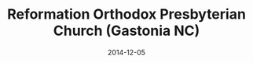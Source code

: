 ---
date: &id001 2014-12-05
end_date: null
location:
  address: 725 Gastonia Technology Parkway, Dallas
  city: Gastonia
  state: NC
minister:
- end: 2014-12-05
  name: Joseph H. Fowler, Jr.
  start: 2011-01-01
  type: Organizing Pastor
- end: null
  name: Joseph H. Fowler, Jr.
  start: 2014-01-01
  type: Pastor
ministers:
- Joseph H. Fowler, Jr.
- Joseph H. Fowler, Jr.
name: Reformation Orthodox Presbyterian Church
names:
- end: 2014-12-05
  name: Reformation OPC mission work
  start: 2010-10-16
- end: null
  name: Reformation Orthodox Presbyterian Church
  start: 2014-12-05
origination_date: *id001
raw_data: "NORTH CAROLINA\nGastonia\nReformation OPC mission work (October 16, 2010\u2013\
  December 5, 2014)\nReformation Orthodox Presbyterian Church (December 5, 2014\u2013\
  \ )\nMeeting at Our Saviour\u2019s Lutheran Church, 725 Gastonia Technology Parkway,\
  \ Dallas\nOrg. Pastor: Joseph H. Fowler, Jr., 2011\u201314\nPastor: Joseph H. Fowler,\
  \ Jr, 2014"
states:
- NC
status:
  active: true
  end_date: null
  reason: null
  received_from: null
  withdrawal_to: null
title: Reformation Orthodox Presbyterian Church (Gastonia NC)
year_established:
- 2014

---